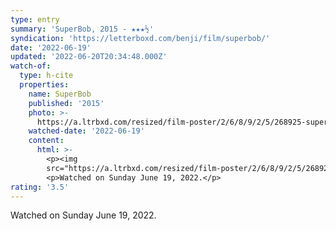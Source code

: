 ```yaml
---
type: entry
summary: 'SuperBob, 2015 - ★★★½'
syndication: 'https://letterboxd.com/benji/film/superbob/'
date: '2022-06-19'
updated: '2022-06-20T20:34:48.000Z'
watch-of:
  type: h-cite
  properties:
    name: SuperBob
    published: '2015'
    photo: >-
      https://a.ltrbxd.com/resized/film-poster/2/6/8/9/2/5/268925-superbob-0-600-0-900-crop.jpg?v=980fef0993
    watched-date: '2022-06-19'
    content:
      html: >-
        <p><img
        src="https://a.ltrbxd.com/resized/film-poster/2/6/8/9/2/5/268925-superbob-0-600-0-900-crop.jpg?v=980fef0993"/></p>
        <p>Watched on Sunday June 19, 2022.</p>
rating: '3.5'
---
```

Watched on Sunday June 19, 2022.
